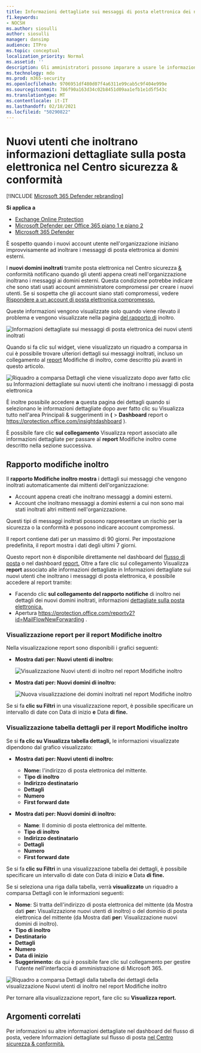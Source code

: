 ```yaml
---
title: Informazioni dettagliate sui messaggi di posta elettronica dei nuovi utenti inoltrati
f1.keywords:
- NOCSH
ms.author: siosulli
author: siosulli
manager: dansimp
audience: ITPro
ms.topic: conceptual
localization_priority: Normal
ms.assetid: ''
description: Gli amministratori possono imparare a usare le informazioni dettagliate sui nuovi utenti che inoltrano la posta elettronica nel Centro sicurezza & conformità per analizzare quando gli utenti dell'organizzazione inoltrano i messaggi a nuovi domini.
ms.technology: mdo
ms.prod: m365-security
ms.openlocfilehash: 9706951df480d07f4a6311e99cab5c9f404e999e
ms.sourcegitcommit: 786f90a163d34c02b8451d09aa1efb1e1d5f543c
ms.translationtype: MT
ms.contentlocale: it-IT
ms.lasthandoff: 02/18/2021
ms.locfileid: "50290822"
---
```

# <a name="new-users-forwarding-email-insight-in-the-security--compliance-center"></a>Nuovi utenti che inoltrano informazioni dettagliate sulla posta elettronica nel Centro sicurezza & conformità

[!INCLUDE [Microsoft 365 Defender rebranding](../includes/microsoft-defender-for-office.md)]

**Si applica a**
- [Exchange Online Protection](exchange-online-protection-overview.md)
- [Microsoft Defender per Office 365 piano 1 e piano 2](office-365-atp.md)
- [Microsoft 365 Defender](../mtp/microsoft-threat-protection.md)

È sospetto quando i nuovi account utente nell'organizzazione iniziano improvvisamente ad inoltrare i messaggi di posta elettronica ai domini esterni.

I **nuovi domini inoltrati** tramite posta elettronica nel Centro sicurezza [&](https://protection.office.com) conformità notificano quando gli utenti appena creati nell'organizzazione inoltrano i messaggi ai domini esterni. Questa condizione potrebbe indicare che sono stati usati account amministratore compromessi per creare i nuovi utenti. Se si sospetta che gli account siano stati compromessi, vedere [Rispondere a un account di posta elettronica compromesso.](responding-to-a-compromised-email-account.md)

Queste informazioni vengono visualizzate solo quando viene rilevato il problema e vengono visualizzate nella pagina [del rapporto di](view-mail-flow-reports.md#forwarding-report) inoltro.

![Informazioni dettagliate sui messaggi di posta elettronica dei nuovi utenti inoltrati](../../media/mfi-new-users-forwarding-email.png)

Quando si fa clic sul widget, viene visualizzato un riquadro a comparsa in cui è possibile trovare ulteriori dettagli sui messaggi inoltrati, incluso un collegamento al [report](#forwarding-modifications-report) Modifiche di inoltro, come descritto più avanti in questo articolo.

![Riquadro a comparsa Dettagli che viene visualizzato dopo aver fatto clic su Informazioni dettagliate sui nuovi utenti che inoltrano i messaggi di posta elettronica](../../media/mfi-new-users-forwarding-email-details.png)

È inoltre possibile accedere **a** questa pagina dei  dettagli quando si selezionano le informazioni dettagliate dopo aver fatto clic su Visualizza tutto nell'area Principali & suggerimenti in **(** \> **Dashboard** report o <https://protection.office.com/insightdashboard> ).

È possibile fare clic **sul collegamento** Visualizza report associato alle informazioni dettagliate per passare al **report** Modifiche inoltro come descritto nella sezione successiva.

## <a name="forwarding-modifications-report"></a>Rapporto modifiche inoltro

Il **rapporto Modifiche inoltro mostra** i dettagli sui messaggi che vengono inoltrati automaticamente dai mittenti dell'organizzazione:

- Account appena creati che inoltrano messaggi a domini esterni.
- Account che inoltrano messaggi a domini esterni a cui non sono mai stati inoltrati altri mittenti nell'organizzazione.

Questi tipi di messaggi inoltrati possono rappresentare un rischio per la sicurezza o la conformità e possono indicare account compromessi.

Il report contiene dati per un massimo di 90 giorni. Per impostazione predefinita, il report mostra i dati degli ultimi 7 giorni.

Questo report non è disponibile direttamente nel dashboard del [flusso di posta](mail-flow-insights-v2.md) o nel dashboard [report.](view-mail-flow-reports.md) Oltre a fare clic sul collegamento Visualizza  **report** associato alle informazioni dettagliate in Informazioni dettagliate sui nuovi utenti che inoltrano i messaggi di posta elettronica, è possibile accedere al report tramite:

- Facendo clic **sul collegamento del rapporto notifiche** di inoltro nei dettagli dei nuovi domini inoltrati, informazioni [dettagliate sulla posta elettronica.](mfi-new-domains-being-forwarded-email.md)
- Apertura <https://protection.office.com/reportv2?id=MailFlowNewForwarding> .

### <a name="report-view-for-the-forwarding-modifications-report"></a>Visualizzazione report per il report Modifiche inoltro

Nella visualizzazione report sono disponibili i grafici seguenti:

- **Mostra dati per: Nuovi utenti di inoltro:**

  ![Visualizzazione Nuovi utenti di inoltro nel report Modifiche inoltro](../../media/forwarding-modifications-report-new-forwarding-users.png)

- **Mostra dati per: Nuovi domini di inoltro:**

  ![Nuova visualizzazione dei domini inoltrati nel report Modifiche inoltro](../../media/forwarding-modifications-report-new-forwarded-domains.png)

Se si fa **clic su Filtri** in una visualizzazione report, è possibile specificare un intervallo di date con Data di inizio **e** Data **di fine.**

### <a name="details-table-view-for-the-forwarding-modifications-report"></a>Visualizzazione tabella dettagli per il report Modifiche inoltro

Se si **fa clic su Visualizza tabella dettagli,** le informazioni visualizzate dipendono dal grafico visualizzato:

- **Mostra dati per: Nuovi utenti di inoltro:**

  - **Nome:** l'indirizzo di posta elettronica del mittente.
  - **Tipo di inoltro**
  - **Indirizzo destinatario**
  - **Dettagli**
  - **Numero**
  - **First forward date**

- **Mostra dati per: Nuovi domini di inoltro:**

  - **Name**: Il dominio di posta elettronica del mittente.
  - **Tipo di inoltro**
  - **Indirizzo destinatario**
  - **Dettagli**
  - **Numero**
  - **First forward date**

Se si fa **clic su Filtri** in una visualizzazione tabella dei dettagli, è possibile specificare un intervallo di date con Data di inizio **e** Data **di fine.**

Se si seleziona una riga dalla tabella, verrà **visualizzato** un riquadro a comparsa Dettagli con le informazioni seguenti:

- **Nome**: Si tratta dell'indirizzo di posta elettronica del mittente (da Mostra dati **per:** Visualizzazione nuovi utenti di inoltro) o del dominio di posta elettronica del mittente (da Mostra dati **per:** Visualizzazione nuovi domini di inoltro).
- **Tipo di inoltro**
- **Destinatario**
- **Dettagli**
- **Numero**
- **Data di inizio**
- **Suggerimento:** da qui è possibile fare clic sul collegamento per gestire l'utente nell'interfaccia di amministrazione di Microsoft 365.

![Riquadro a comparsa Dettagli dalla tabella dei dettagli della visualizzazione Nuovi utenti di inoltro nel report Modifiche inoltro](../../media/mfi-forwarding-modifications-report-new-forwarding-users-view-details-table-details.png)

Per tornare alla visualizzazione report, fare clic su **Visualizza report.**

## <a name="related-topics"></a>Argomenti correlati

Per informazioni su altre informazioni dettagliate nel dashboard del flusso di posta, vedere Informazioni dettagliate sul flusso di posta [nel Centro sicurezza & conformità.](mail-flow-insights-v2.md)
